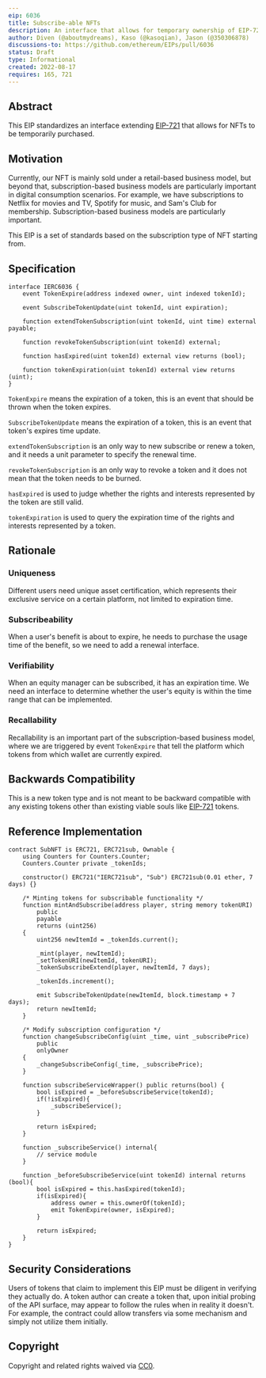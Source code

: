 ```yaml
---
eip: 6036
title: Subscribe-able NFTs
description: An interface that allows for temporary ownership of EIP-721 NFTs
author: Diven (@aboutmydreams), Kaso (@kasoqian), Jason (@350306878)
discussions-to: https://github.com/ethereum/EIPs/pull/6036
status: Draft
type: Informational
created: 2022-08-17
requires: 165, 721
---
```


## Abstract

This EIP standardizes an interface extending [EIP-721](./eip-721.md) that allows for NFTs to be temporarily purchased.

## Motivation

Currently, our NFT is mainly sold under a retail-based business model, but beyond that, subscription-based business models are particularly important in digital consumption scenarios. For example, we have subscriptions to Netflix for movies and TV, Spotify for music, and Sam's Club for membership. Subscription-based business models are particularly important.

This EIP is a set of standards based on the subscription type of NFT starting from.

## Specification

```solidity
interface IERC6036 {
    event TokenExpire(address indexed owner, uint indexed tokenId);

    event SubscribeTokenUpdate(uint tokenId, uint expiration);

    function extendTokenSubscription(uint tokenId, uint time) external payable;

    function revokeTokenSubscription(uint tokenId) external;

    function hasExpired(uint tokenId) external view returns (bool);

    function tokenExpiration(uint tokenId) external view returns (uint);
}
```

`TokenExpire` means the expiration of a token, this is an event that should be thrown when the token expires.

`SubscribeTokenUpdate` means the expiration of a token, this is an event that token's expires time update.

`extendTokenSubscription` is an only way to new subscribe or renew a token, and it needs a unit parameter to specify the renewal time.

`revokeTokenSubscription` is an only way to revoke a token and it does not mean that the token needs to be burned.

`hasExpired` is used to judge whether the rights and interests represented by the token are still valid.

`tokenExpiration` is used to query the expiration time of the rights and interests represented by a token.

## Rationale

### Uniqueness

Different users need unique asset certification, which represents their exclusive service on a certain platform, not limited to expiration time.

### Subscribeability

When a user's benefit is about to expire, he needs to purchase the usage time of the benefit, so we need to add a renewal interface.

### Verifiability

When an equity manager can be subscribed, it has an expiration time. We need an interface to determine whether the user's equity is within the time range that can be implemented.

### Recallability

Recallability is an important part of the subscription-based business model, where we are triggered by event `TokenExpire` that tell the platform which tokens from which wallet are currently expired.

## Backwards Compatibility

This is a new token type and is not meant to be backward compatible with any existing tokens other than existing viable souls like [EIP-721](./eip-721.md) tokens.

## Reference Implementation

```solidity
contract SubNFT is ERC721, ERC721sub, Ownable {
    using Counters for Counters.Counter;
    Counters.Counter private _tokenIds;

    constructor() ERC721("IERC721sub", "Sub") ERC721sub(0.01 ether, 7 days) {}

    /* Minting tokens for subscribable functionality */
    function mintAndSubscribe(address player, string memory tokenURI)
        public
        payable
        returns (uint256)
    {
        uint256 newItemId = _tokenIds.current();

        _mint(player, newItemId);
        _setTokenURI(newItemId, tokenURI);
        _tokenSubscribeExtend(player, newItemId, 7 days);

        _tokenIds.increment();

        emit SubscribeTokenUpdate(newItemId, block.timestamp + 7 days);
        return newItemId;
    }

    /* Modify subscription configuration */
    function changeSubscribeConfig(uint _time, uint _subscribePrice)
        public
        onlyOwner
    {
        _changeSubscribeConfig(_time, _subscribePrice);
    }

    function subscribeServiceWrapper() public returns(bool) {
        bool isExpired = _beforeSubscribeService(tokenId);
        if(!isExpired){
            _subscribeService();
        }

        return isExpired;
    }

    function _subscribeService() internal{ 
        // service module
    }

    function _beforeSubscribeService(uint tokenId) internal returns (bool){
        bool isExpired = this.hasExpired(tokenId);
        if(isExpired){
            address owner = this.ownerOf(tokenId);
            emit TokenExpire(owner, isExpired);
        }

        return isExpired;
    }
}
```

## Security Considerations

Users of tokens that claim to implement this EIP must be diligent in verifying they actually do. A token author can create a token that, upon initial probing of the API surface, may appear to follow the rules when in reality it doesn't. For example, the contract could allow transfers via some mechanism and simply not utilize them initially.

## Copyright

Copyright and related rights waived via [CC0](../LICENSE.md).
